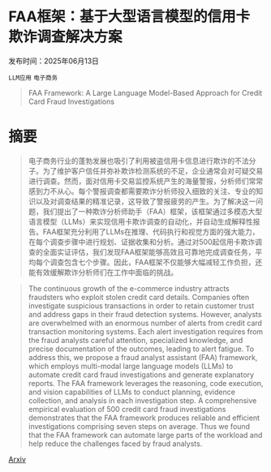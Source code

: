 # FAA框架：基于大型语言模型的信用卡欺诈调查解决方案

发布时间：2025年06月13日

`LLM应用` `电子商务`

> FAA Framework: A Large Language Model-Based Approach for Credit Card Fraud Investigations

# 摘要

> 电子商务行业的蓬勃发展也吸引了利用被盗信用卡信息进行欺诈的不法分子。为了维护客户信任并弥补欺诈检测系统的不足，企业通常会对可疑交易进行调查。然而，面对信用卡交易监控系统产生的海量警报，分析师们常常感到力不从心。每个警报调查都需要欺诈分析师投入细致的关注、专业的知识以及对调查结果的精准记录，这导致了警报疲劳的产生。为了解决这一问题，我们提出了一种欺诈分析师助手（FAA）框架，该框架通过多模态大型语言模型（LLMs）来实现信用卡欺诈调查的自动化，并自动生成解释性报告。FAA框架充分利用了LLMs在推理、代码执行和视觉方面的强大能力，在每个调查步骤中进行规划、证据收集和分析。通过对500起信用卡欺诈调查的全面实证评估，我们发现FAA框架能够高效且可靠地完成调查任务，平均每个调查包含七个步骤。因此，FAA框架不仅能够大幅减轻工作负担，还能有效缓解欺诈分析师们在工作中面临的挑战。

> The continuous growth of the e-commerce industry attracts fraudsters who exploit stolen credit card details. Companies often investigate suspicious transactions in order to retain customer trust and address gaps in their fraud detection systems. However, analysts are overwhelmed with an enormous number of alerts from credit card transaction monitoring systems. Each alert investigation requires from the fraud analysts careful attention, specialized knowledge, and precise documentation of the outcomes, leading to alert fatigue. To address this, we propose a fraud analyst assistant (FAA) framework, which employs multi-modal large language models (LLMs) to automate credit card fraud investigations and generate explanatory reports. The FAA framework leverages the reasoning, code execution, and vision capabilities of LLMs to conduct planning, evidence collection, and analysis in each investigation step. A comprehensive empirical evaluation of 500 credit card fraud investigations demonstrates that the FAA framework produces reliable and efficient investigations comprising seven steps on average. Thus we found that the FAA framework can automate large parts of the workload and help reduce the challenges faced by fraud analysts.

[Arxiv](https://arxiv.org/abs/2506.11635)